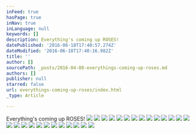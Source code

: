 ```yaml
---
inFeed: true
hasPage: true
inNav: true
inLanguage: null
keywords: []
description: Everything's coming up ROSES!
datePublished: '2016-06-18T17:40:57.274Z'
dateModified: '2016-06-18T17:40:16.982Z'
title: ''
author: []
sourcePath: _posts/2016-04-08-everythings-coming-up-roses.md
authors: []
publisher: null
starred: false
url: everythings-coming-up-roses/index.html
_type: Article

---
```

Everything's coming up ROSES!
![](https://the-grid-user-content.s3-us-west-2.amazonaws.com/8344af7a-dc15-44aa-aa0c-c70ed30749bd.jpg)
![](https://the-grid-user-content.s3-us-west-2.amazonaws.com/127af141-a5f8-487c-bddb-a2e25c9c2662.jpg)
![](https://the-grid-user-content.s3-us-west-2.amazonaws.com/0583a967-3971-403f-85e0-99e0d381e811.jpg)
![](https://the-grid-user-content.s3-us-west-2.amazonaws.com/b0716542-1a5f-4ba8-9496-3d27a5132afc.jpg)
![](https://the-grid-user-content.s3-us-west-2.amazonaws.com/b0f5c309-fadc-4559-a3d1-d8af5ef98d70.jpg)
![](https://the-grid-user-content.s3-us-west-2.amazonaws.com/a244c2a0-38f6-48f8-9d8d-55ec51d6e68e.jpg)
![](https://the-grid-user-content.s3-us-west-2.amazonaws.com/24e2af93-d69e-4b28-b836-58649d480faf.jpg)
![](https://the-grid-user-content.s3-us-west-2.amazonaws.com/559bc035-48f6-427b-a097-90277f56d53f.jpg)
![](https://the-grid-user-content.s3-us-west-2.amazonaws.com/4f9c642b-bef4-4628-8bcb-682794eec017.jpg)
![](https://the-grid-user-content.s3-us-west-2.amazonaws.com/b2ed489b-0a31-4c41-a80b-19d4edf4d4e6.jpg)
![](https://the-grid-user-content.s3-us-west-2.amazonaws.com/a50d2485-3291-427c-a222-33440c6887e5.jpg)
![](https://the-grid-user-content.s3-us-west-2.amazonaws.com/d168c141-035c-4f1a-9a2e-2f71ffc64c5b.jpg)
![](https://the-grid-user-content.s3-us-west-2.amazonaws.com/438c71dc-1f22-4a60-802f-2d5dc81497ca.jpg)
![](https://the-grid-user-content.s3-us-west-2.amazonaws.com/8a253666-1552-4337-b563-5b8298a0584c.jpg)
![](https://the-grid-user-content.s3-us-west-2.amazonaws.com/848fae3e-46ef-41fa-831b-867fa7935bec.jpg)
![](https://the-grid-user-content.s3-us-west-2.amazonaws.com/42d91f69-c3f5-45da-8d83-5357cb57c5c0.jpg)
![](https://s3-us-west-2.amazonaws.com/the-grid-img/p/1a3d42eab386a091f78cfdacf91cfbfa3c7b8c4b.jpg)
![](https://the-grid-user-content.s3-us-west-2.amazonaws.com/57b91e37-144f-4e76-9400-d9e1a482e88a.jpg)
![](https://the-grid-user-content.s3-us-west-2.amazonaws.com/23794e0a-d259-4d4e-a560-913a7019e845.jpg)
![](https://the-grid-user-content.s3-us-west-2.amazonaws.com/c5e08deb-3b2c-4a41-9b33-5a106510bafe.jpg)
![](https://the-grid-user-content.s3-us-west-2.amazonaws.com/cb640a65-613a-447f-9790-d5b25d1edd0c.jpg)
![](https://the-grid-user-content.s3-us-west-2.amazonaws.com/fb5a8b5d-3102-456f-bf3b-d156c0bdd58f.jpg)
![](https://the-grid-user-content.s3-us-west-2.amazonaws.com/1e9e16e5-2750-44fe-b136-07430c099ec2.jpg)
![](https://the-grid-user-content.s3-us-west-2.amazonaws.com/2c3f0b00-16e5-49c5-b9b7-c06c63ae5c2f.jpg)
![](https://the-grid-user-content.s3-us-west-2.amazonaws.com/25623b41-b3e6-499b-a503-f553fa7743eb.jpg)
![](https://the-grid-user-content.s3-us-west-2.amazonaws.com/b2eeaa4a-72fe-4618-82c7-ee5821cd9e73.jpg)